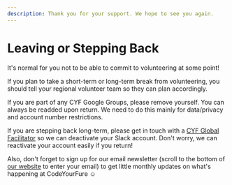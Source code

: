 ```yaml
---
description: Thank you for your support. We hope to see you again.
---
```


# Leaving or Stepping Back

It's normal for you not to be able to commit to volunteering at some point!&#x20;

If you plan to take a short-term or long-term break from volunteering, you should tell your regional volunteer team so they can plan accordingly.&#x20;

If you are part of any CYF Google Groups, please remove yourself. You can always be readded upon return. We need to do this mainly for data/privacy and account number restrictions.&#x20;

If you are stepping back long-term, please get in touch with a [CYF Global Facilitator](https://codeyourfuture.io/meet-the-team/) so we can deactivate your Slack account. Don't worry, we can reactivate your account easily if you return!&#x20;

Also, don't forget to sign up for our email newsletter (scroll to the bottom of [our website](https://codeyourfuture.io/) to enter your email) to get little monthly updates on what's happening at CodeYourFure :relaxed:
